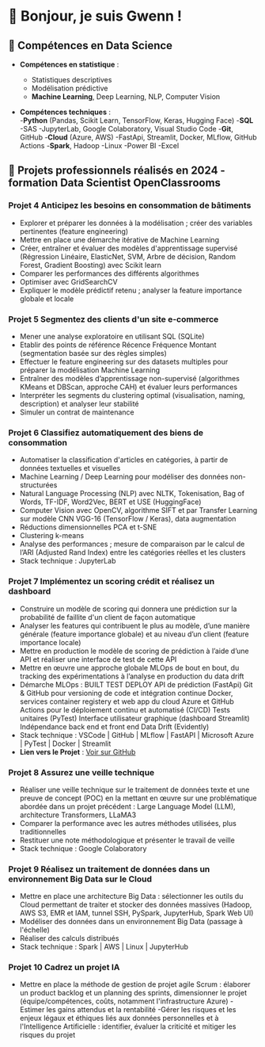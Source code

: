 # 👋 Bonjour, je suis Gwenn !

## 🔧 Compétences en Data Science

- **Compétences en statistique** : 
  - Statistiques descriptives
  - Modélisation prédictive
  - **Machine Learning**, Deep Learning, NLP, Computer Vision

- **Compétences techniques** :  
   -**Python** (Pandas, Scikit Learn, TensorFlow, Keras, Hugging Face)
   -**SQL**
   -SAS
   -JupyterLab, Google Colaboratory, Visual Studio Code
   -**Git**, GitHub
   -**Cloud** (Azure, AWS)
   -FastApi, Streamlit, Docker, MLflow, GitHub Actions
   -**Spark**, Hadoop 
   -Linux
   -Power BI
   -Excel

## 💼 Projets professionnels réalisés en 2024 - formation Data Scientist OpenClassrooms 

### Projet 4 **Anticipez les besoins en consommation de bâtiments**
   - Explorer et préparer les données à la modélisation ; créer des variables pertinentes (feature engineering)
   - Mettre en place une démarche itérative de Machine Learning
   - Créer, entraîner et évaluer des modèles d'apprentissage supervisé (Régression Linéaire, ElasticNet, SVM, Arbre de décision, Random Forest, Gradient Boosting) avec Scikit learn
   - Comparer les performances des différents algorithmes
   - Optimiser avec GridSearchCV
   - Expliquer le modèle prédictif retenu ; analyser la feature importance globale et locale

### Projet 5 **Segmentez des clients d'un site e-commerce**
   - Mener une analyse exploratoire en utilisant SQL (SQLite)
   - Etablir des points de référence Récence Fréquence Montant (segmentation basée sur des règles simples)
   - Effectuer le feature engineering sur des datasets multiples pour préparer la modélisation Machine Learning
   - Entraîner des modèles d’apprentissage non-supervisé (algorithmes KMeans et DBScan, approche CAH) et évaluer leurs performances
   - Interpréter les segments du clustering optimal (visualisation, naming, description) et analyser leur stabilité
   - Simuler un contrat de maintenance

### Projet 6 **Classifiez automatiquement des biens de consommation**
   - Automatiser la classification d'articles en catégories, à partir de données textuelles et visuelles
   - Machine Learning / Deep Learning pour modéliser des données non-structurées
   - Natural Language Processing (NLP) avec NLTK, Tokenisation, Bag of Words, TF-IDF, Word2Vec, BERT et USE (HuggingFace)
   - Computer Vision avec OpenCV, algorithme SIFT et par Transfer Learning sur modèle CNN VGG-16 (TensorFlow / Keras), data augmentation
   - Réductions dimensionnelles PCA et t-SNE
   - Clustering k-means
   - Analyse des performances ; mesure de comparaison par le calcul de l’ARI (Adjusted Rand Index) entre les catégories réelles et les clusters
   - Stack technique : JupyterLab

### Projet 7 **Implémentez un scoring crédit et réalisez un dashboard**
   - Construire un modèle de scoring qui donnera une prédiction sur la probabilité de faillite d'un client de façon automatique
   - Analyser les features qui contribuent le plus au modèle, d’une manière générale (feature importance globale) et au niveau d’un client (feature importance locale)
   - Mettre en production le modèle de scoring de prédiction à l’aide d’une API et réaliser une interface de test de cette API
   - Mettre en œuvre une approche globale MLOps de bout en bout, du tracking des expérimentations à l’analyse en production du data drift
   - Démarche MLOps : BUILT TEST DEPLOY
      API de prédiction (FastApi)
      Git & GitHub pour versioning de code et intégration continue
      Docker, services container registery et web app du cloud Azure et GitHub Actions pour le déploiement continu et automatisé (CI/CD)
      Tests unitaires (PyTest)
      Interface utilisateur graphique (dashboard Streamlit)
      Indépendance back end et front end
      Data Drift (Evidently)
   - Stack technique : VSCode | GitHub | MLflow | FastAPI | Microsoft Azure | PyTest | Docker | Streamlit
   - **Lien vers le Projet** : [Voir sur GitHub](https://github.com/gtoudic/OCP7creditscoring)

### Projet 8 **Assurez une veille technique**
   - Réaliser une veille technique sur le traitement de données texte et une preuve de concept (POC) en la mettant en œuvre sur une problématique abordée dans un projet précédent : Large Language Model (LLM), architecture Transformers, LLaMA3
   - Comparer la performance avec les autres méthodes utilisées, plus traditionnelles
   - Restituer une note méthodologique et présenter le travail de veille
   - Stack technique : Google Colaboratory

### Projet 9 **Réalisez un traitement de données dans un environnement Big Data sur le Cloud**
   - Mettre en place une architecture Big Data : sélectionner les outils du Cloud permettant de traiter et stocker des données massives (Hadoop, AWS S3, EMR et IAM, tunnel SSH, PySpark, JupyterHub, Spark Web UI)
   - Modéliser des données dans un environnement Big Data (passage à l'échelle)
   - Réaliser des calculs distribués
   - Stack technique : Spark | AWS | Linux | JupyterHub

### Projet 10 **Cadrez un projet IA**
   - Mettre en place la méthode de gestion de projet agile Scrum : élaborer un product backlog et un planning des sprints, dimensionner le projet (équipe/compétences, coûts, notamment l'infrastructure Azure)
   -Estimer les gains attendus et la rentabilité
   -Gérer les risques et les enjeux légaux et éthiques liés aux données personnelles et à l'Intelligence Artificielle : identifier, évaluer la criticité et mitiger les risques du projet



